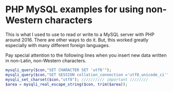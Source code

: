 # PHP MySQL examples for using non-Western characters
This is what I used to use to read or write to a MySQL server with PHP around 2016.
There are other ways to do it. But, this worked greatly especially with many different foreign languages.

Pay special attention to the following lines when you insert new data written in non-Latin, non-Western characters.

```PHP
mysqli_query($con,"SET CHARACTER SET 'utf8'");
mysqli_query($con,"SET SESSION collation_connection ='utf8_unicode_ci'");
mysqli_set_charset($con,"utf8"); ////////// important ////////
$area = mysqli_real_escape_string($con, trim($area));
```
